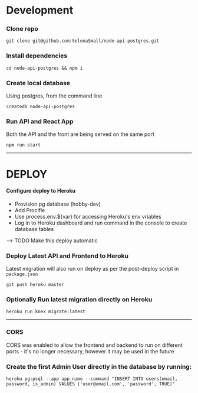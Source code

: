 # Development

### Clone repo
```
git clone git@github.com:SelenaSmall/node-api-postgres.git
```

### Install dependencies
```
cd node-api-postgres && npm i
```

### Create local database
Using postgres, from the command line
```
createdb node-api-postgres
```

### Run API and React App
Both the API and the front are being served on the same port

```
npm run start
```

---

# DEPLOY

#### Configure deploy to Heroku

* Provision pg database (hobby-dev)
* Add Procifle
* Use process.env.${var} for accessing Heroku's env vriables
* Log in to Heroku dashboard and run command in the console to create database tables 

--> TODO Make this deploy automatic

### Deploy Latest API and Frontend to Heroku
Latest migration will also run on deploy as per the post-deploy script in `package.json`
```
git push heroku master
```

### Optionally Run latest migration directly on Heroku
```
heroku run knex migrate:latest
```

---

### CORS
CORS was enabled to allow the frontend and backend to run on different ports - it's no longer necessary, however it may be used in the future

### Create the first Admin User directly in the database by running:
```
heroku pg:psql --app app_name --command "INSERT INTO users(email, password, is_admin) VALUES ('user@email.com', 'password', TRUE)"
```

